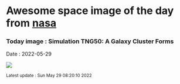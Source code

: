 
# Awesome space image of the day from [nasa](https://api.nasa.gov/)

### Today image : Simulation TNG50: A Galaxy Cluster Forms

Date : 2022-05-29


![](https://www.youtube.com/embed/cNT5yAqpBmI?rel=0)

<small>Latest update : Sun May 29 08:20:10 2022</small>


